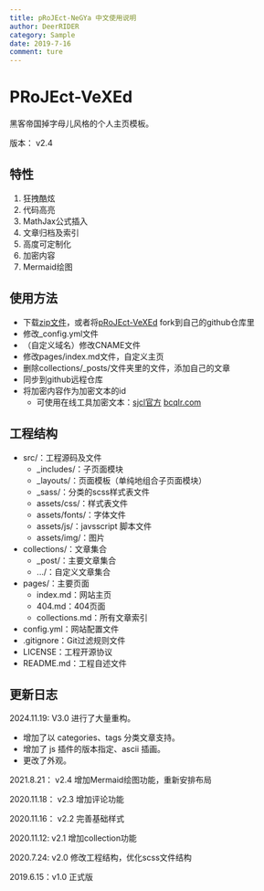 ```yaml
---
title: pRoJEct-NeGYa 中文使用说明
author: DeerRIDER
category: Sample
date: 2019-7-16
comment: ture
---
```


# PRoJEct-VeXEd

黑客帝国掉字母儿风格的个人主页模板。

版本： v2.4

## 特性

1. 狂拽酷炫
2. 代码高亮
3. MathJax公式插入
4. 文章归档及索引
5. 高度可定制化
6. 加密内容
7. Mermaid绘图

## 使用方法

* 下载[zip文件](https://codeload.github.com/gmkzwwg/pRoJEct-VeXEd/zip/master)，或者将[pRoJEct-VeXEd](https://github.com/gmkzwwg/pRoJEct-VeXEd) fork到自己的github仓库里
* 修改_config.yml文件
* （自定义域名）修改CNAME文件
* 修改pages/index.md文件，自定义主页
* 删除collections/_posts/文件夹里的文件，添加自己的文章
* 同步到github远程仓库
* 将加密内容作为加密文本的id
  * 可使用在线工具加密文本：[sjcl官方](http://bitwiseshiftleft.github.io/sjcl/demo/)  [bcqlr.com](http://bcqlr.com/sjcl/)

## 工程结构

* src/：工程源码及文件
  * _includes/：子页面模块
  * _layouts/：页面模板（单纯地组合子页面模块）
  * _sass/：分类的scss样式表文件
  * assets/css/：样式表文件
  * assets/fonts/：字体文件
  * assets/js/：javsscript 脚本文件
  * assets/img/：图片
* collections/：文章集合
  * _post/：主要文章集合
  * .../：自定义文章集合
* pages/：主要页面
  * index.md：网站主页
  * 404.md：404页面
  * collections.md：所有文章索引
* config.yml：网站配置文件
* .gitignore：Git过滤规则文件
* LICENSE：工程开源协议
* README.md：工程自述文件

## 更新日志

2024.11.19: V3.0 进行了大量重构。
  - 增加了以 categories、tags 分类文章支持。
  - 增加了 js 插件的版本指定、ascii 插画。
  - 更改了外观。

2021.8.21： v2.4 增加Mermaid绘图功能，重新安排布局

2020.11.18： v2.3 增加评论功能

2020.11.16： v2.2 完善基础样式

2020.11.12: v2.1 增加collection功能

2020.7.24: v2.0 修改工程结构，优化scss文件结构

2019.6.15：v1.0 正式版
